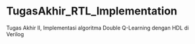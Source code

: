 # TugasAkhir_RTL_Implementation
Tugas Akhir II, Implementasi algoritma Double Q-Learning dengan HDL di Verilog
